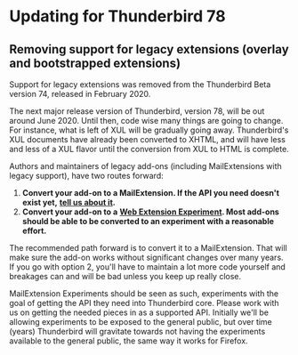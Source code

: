 # Updating for Thunderbird 78

## Removing support for legacy extensions \(overlay and bootstrapped extensions\)

Support for legacy extensions was removed from the Thunderbird Beta version 74, released in February 2020.

The next major release version of Thunderbird, version 78, will be out around June 2020. Until then, code wise many things are going to change. For instance, what is left of XUL will be gradually going away. Thunderbird's XUL documents have already been converted to XHTML, and will have less and less of a XUL flavor until the conversion from XUL to HTML is complete.

Authors and maintainers of legacy add-ons \(including MailExtensions with legacy support\), have two routes forward:

1. **Convert your add-on to a MailExtension. If the API you need doesn't exist yet,** [**tell us about it**](https://bugzilla.mozilla.org/enter_bug.cgi?product=Thunderbird&component=General)**.**
2. **Convert your add-on to a** [**Web Extension Experiment**](https://thunderbird-webextensions.readthedocs.io/en/68/how-to/experiments.html)**. Most add-ons should be able to be converted to an experiment with a reasonable effort.**

The recommended path forward is to convert it to a MailExtension. That will make sure the add-on works without significant changes over many years. If you go with option 2, you'll have to maintain a lot more code yourself and breakages can and will be bad unless you keep up really close.

MailExtension Experiments should be seen as such, experiments with the goal of getting the API they need into Thunderbird core. Please work with us on getting the needed pieces in as a supported API. Initially we'll be allowing experiments to be exposed to the general public, but over time \(years\) Thunderbird will gravitate towards not having the experiments available to the general public, the same way it works for Firefox.

